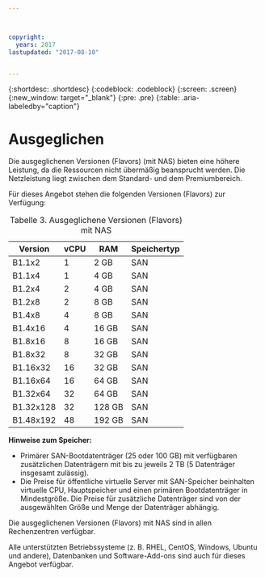 ```yaml
---



copyright:
  years: 2017
lastupdated: "2017-08-10"


---
```


{:shortdesc: .shortdesc}
{:codeblock: .codeblock}
{:screen: .screen}
{:new_window: target="_blank"}
{:pre: .pre}
{:table: .aria-labeledby="caption"}

# Ausgeglichen
Die ausgeglichenen Versionen (Flavors) (mit NAS) bieten eine höhere Leistung, da die Ressourcen nicht übermäßig beansprucht werden. Die Netzleistung liegt zwischen dem Standard- und dem Premiumbereich. 

Für dieses Angebot stehen die folgenden Versionen (Flavors) zur Verfügung:

<table>
<CAPTION>Tabelle 3. Ausgeglichene Versionen (Flavors) mit NAS</CAPTION>
<THEAD>
<TR>
<th>Version</th>
<th>vCPU</th>
<th>RAM</th>
<th>Speichertyp</th>
</TR>
</THEAD>
<TBODY>
<tr>
<td>B1.1x2</td>
<td>1</td>
<td>2 GB</td>
<td>SAN</td>
</tr>
<tr>
<td>B1.1x4</td>
<td>1</td>
<td>4 GB</td>
<td>SAN</td>
</tr>
<tr>
<td>B1.2x4</td>
<td>2</td>
<td>4 GB</td>
<td>SAN</td>
</tr>
<tr>
<td>B1.2x8</td>
<td>2</td>
<td>8 GB</td>
<td>SAN</td>
</tr>
<tr>
<td>B1.4x8</td>
<td>4</td>
<td>8 GB</td>
<td>SAN</td>
</tr>
<tr>
<td>B1.4x16</td>
<td>4</td>
<td>16 GB</td>
<td>SAN</td>
</tr>
<tr>
<td>B1.8x16</td>
<td>8</td>
<td>16 GB</td>
<td>SAN</td>
</tr>
<tr>
<td>B1.8x32</td>
<td>8</td>
<td>32 GB</td>
<td>SAN</td>
</tr>
<tr>
<td>B1.16x32</td>
<td>16</td>
<td>32 GB</td>
<td>SAN</td>
</tr>
<tr>
<td>B1.16x64</td>
<td>16</td>
<td>64 GB</td>
<td>SAN</td>
</tr>
<tr>
<td>B1.32x64</td>
<td>32</td>
<td>64 GB</td>
<td>SAN</td>
</tr>
<tr>
<td>B1.32x128</td>
<td>32</td>
<td>128 GB</td>
<td>SAN</td>
</tr>
<tr>
<td>B1.48x192</td>
<td>48</td>
<td>192 GB</td>
<td>SAN</td>
</tr>
</TBODY>
</table>

**Hinweise zum Speicher:** 

* Primärer SAN-Bootdatenträger (25 oder 100 GB) mit verfügbaren zusätzlichen Datenträgern mit bis zu jeweils 2 TB (5 Datenträger insgesamt zulässig).
* Die Preise für öffentliche virtuelle Server mit SAN-Speicher beinhalten virtuelle CPU, Hauptspeicher und einen primären Bootdatenträger in Mindestgröße. Die Preise für zusätzliche Datenträger sind von der ausgewählten Größe und Menge der Datenträger abhängig.  

Die ausgeglichenen Versionen (Flavors) mit NAS sind in allen Rechenzentren verfügbar.

Alle unterstützten Betriebssysteme (z. B. RHEL, CentOS, Windows, Ubuntu und andere), Datenbanken und Software-Add-ons sind auch für dieses Angebot verfügbar.  

